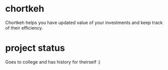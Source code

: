 # chortkeh

Chortkeh helps you have updated value of your investments and keep track of their efficiency.

# project status

Goes to college and has history for theirself :)
